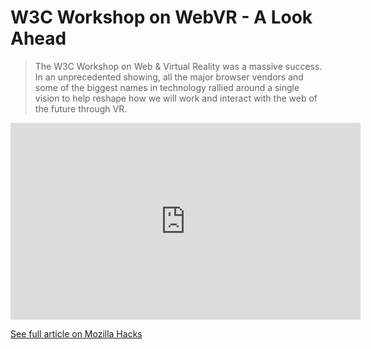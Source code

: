 # W3C Workshop on WebVR - A Look Ahead

> The W3C Workshop on Web & Virtual Reality was a massive success. In an unprecedented showing, all the major browser vendors and some of the biggest names in technology rallied around a single vision to help reshape how we will work and interact with the web of the future through VR.

<iframe width="560" height="315" src="https://www.youtube.com/embed/3vWf_jxoirI?list=PLo3w8EB99pqIj_XNvNEMAaBtL_jyxSLmz" frameborder="0" allowfullscreen></iframe>

[See full article on Mozilla Hacks](https://hacks.mozilla.org/2016/12/w3c-workshop-on-web-and-virtual-reality-a-look-ahead/)